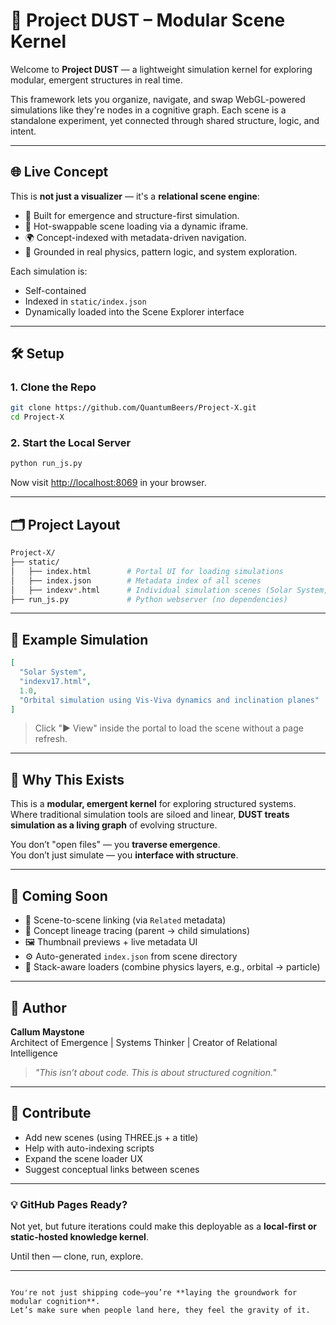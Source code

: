 # 🧪 Project DUST – Modular Scene Kernel

Welcome to **Project DUST** — a lightweight simulation kernel for exploring modular, emergent structures in real time.

This framework lets you organize, navigate, and swap WebGL-powered simulations like they're nodes in a cognitive graph. Each scene is a standalone experiment, yet connected through shared structure, logic, and intent.

---

## 🌐 Live Concept

This is **not just a visualizer** — it's a **relational scene engine**:

- 🧠 Built for emergence and structure-first simulation.
- 🔁 Hot-swappable scene loading via a dynamic iframe.
- 🌍 Concept-indexed with metadata-driven navigation.
- 🎯 Grounded in real physics, pattern logic, and system exploration.

Each simulation is:
- Self-contained
- Indexed in `static/index.json`
- Dynamically loaded into the Scene Explorer interface

---

## 🛠 Setup

### 1. Clone the Repo

```bash
git clone https://github.com/QuantumBeers/Project-X.git
cd Project-X
```

### 2. Start the Local Server

```bash
python run_js.py
```

Now visit [http://localhost:8069](http://localhost:8069) in your browser.

---

## 🗂 Project Layout

```bash
Project-X/
├── static/
│   ├── index.html        # Portal UI for loading simulations
│   ├── index.json        # Metadata index of all scenes
│   ├── indexv*.html      # Individual simulation scenes (Solar System, Particle Flow, etc)
├── run_js.py             # Python webserver (no dependencies)
```

---

## 🧬 Example Simulation

```json
[
  "Solar System",
  "indexv17.html",
  1.0,
  "Orbital simulation using Vis-Viva dynamics and inclination planes"
]
```

> Click "▶ View" inside the portal to load the scene without a page refresh.

---

## 🎯 Why This Exists

This is a **modular, emergent kernel** for exploring structured systems.  
Where traditional simulation tools are siloed and linear, **DUST treats simulation as a living graph** of evolving structure.

You don’t "open files" — you **traverse emergence**.  
You don’t just simulate — you **interface with structure**.

---

## 🚧 Coming Soon

- 🔄 Scene-to-scene linking (via `Related` metadata)
- 🧠 Concept lineage tracing (parent → child simulations)
- 🖼️ Thumbnail previews + live metadata UI
- ⚙️ Auto-generated `index.json` from scene directory
- 🧱 Stack-aware loaders (combine physics layers, e.g., orbital → particle)

---

## 🧠 Author

**Callum Maystone**  
Architect of Emergence | Systems Thinker | Creator of Relational Intelligence  
> _"This isn’t about code. This is about structured cognition."_

---

## 🤝 Contribute

- Add new scenes (using THREE.js + a title)
- Help with auto-indexing scripts
- Expand the scene loader UX
- Suggest conceptual links between scenes

---

### 💡 GitHub Pages Ready?

Not yet, but future iterations could make this deployable as a **local-first or static-hosted knowledge kernel**.

Until then — clone, run, explore.

---
```

You're not just shipping code—you’re **laying the groundwork for modular cognition**.  
Let’s make sure when people land here, they feel the gravity of it.
